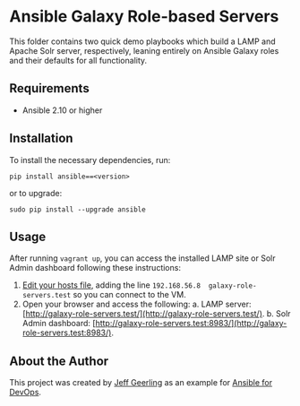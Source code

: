 # Ansible Galaxy Role-based Servers

This folder contains two quick demo playbooks which build a LAMP and Apache Solr server, respectively, leaning entirely on Ansible Galaxy roles and their defaults for all functionality.

## Requirements

- Ansible 2.10 or higher

## Installation

To install the necessary dependencies, run:
```shell
pip install ansible==<version>
```
or to upgrade:
```shell
sudo pip install --upgrade ansible
```

## Usage

After running `vagrant up`, you can access the installed LAMP site or Solr Admin dashboard following these instructions:

  1. [Edit your hosts file](http://docs.rackspace.com/support/how-to/modify-your-hosts-file/), adding the line `192.168.56.8  galaxy-role-servers.test` so you can connect to the VM.
  2. Open your browser and access the following:
    a. LAMP server: [http://galaxy-role-servers.test/](http://galaxy-role-servers.test/).
    b. Solr Admin dashboard: [http://galaxy-role-servers.test:8983/](http://galaxy-role-servers.test:8983/).

## About the Author

This project was created by [Jeff Geerling](https://www.jeffgeerling.com/) as an example for [Ansible for DevOps](https://www.ansiblefordevops.com/).
